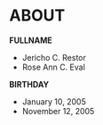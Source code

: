 # ABOUT

**FULLNAME**
- Jericho C. Restor
- Rose Ann C. Eval

**BIRTHDAY**
- January 10, 2005
- November 12, 2005
